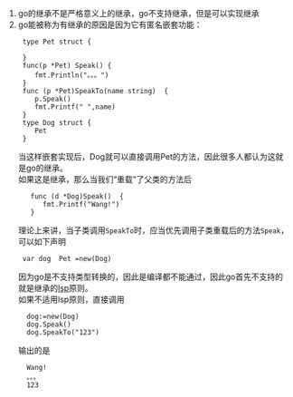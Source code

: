 1.   go的继承不是严格意义上的继承，go不支持继承，但是可以实现继承
2.   go能被称为有继承的原因是因为它有匿名嵌套功能：
        ```aidl
         type Pet struct {
         
         }
         func(p *Pet) Speak() {
         	fmt.Println("。。。")
         }
         func (p *Pet)SpeakTo(name string)  {
         	p.Speak()
         	fmt.Printf(" ",name)	
         }
         type Dog struct {
         	Pet
         }
        ```
      当这样嵌套实现后，Dog就可以直接调用Pet的方法，因此很多人都认为这就是go的继承。<br>
      如果这是继承，那么当我们“重载”了父类的方法后
      ```aidl
         func (d *Dog)Speak()  {
         	fmt.Printf("Wang!")
         }
      ```
       理论上来讲，当子类调用`SpeakTo`时，应当优先调用子类重载后的方法`Speak`，可以如下声明
       ```aidl
        var dog  Pet =new(Dog)
       ```
       因为go是不支持类型转换的，因此是编译都不能通过，因此go首先不支持的就是继承的[lsp](https://baike.baidu.com/item/LSP/3156621?fr=aladdin)原则。<br>
       如果不适用lsp原则，直接调用
       ```aidl
         dog:=new(Dog)
         dog.Speak()
         dog.SpeakTo("123")

       ```
       输出的是
       ```aidl
         Wang!
         。。。
         123
       ``` 